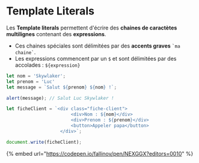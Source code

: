 # Template Literals

Les **Template literals** permettent d'écrire des **chaines de caractètes multilignes** contenant des **expressions**.

* Ces chaines spéciales sont délimitées par des **accents graves** `` `ma chaine` ``.
* Les expressions commencent par un  `$` et sont délimitées par des accolades : `${expression}`

```typescript
let nom = 'Skywlaker';
let prenom = 'Luc'
let message = `Salut ${prenom} ${nom} !`;

alert(message); // Salut Luc Skywlaker !

let ficheClient = `<div class="fiche-client">
						<div>Nom : ${nom}</div>
				   		<div>Prenom : ${prenom}</div>
            	   		<button>Appeler papa</button>
                    </div>`;

document.write(ficheClient);
```

{% embed url="https://codepen.io/fallinov/pen/NEXGGX?editors=0010" %}
